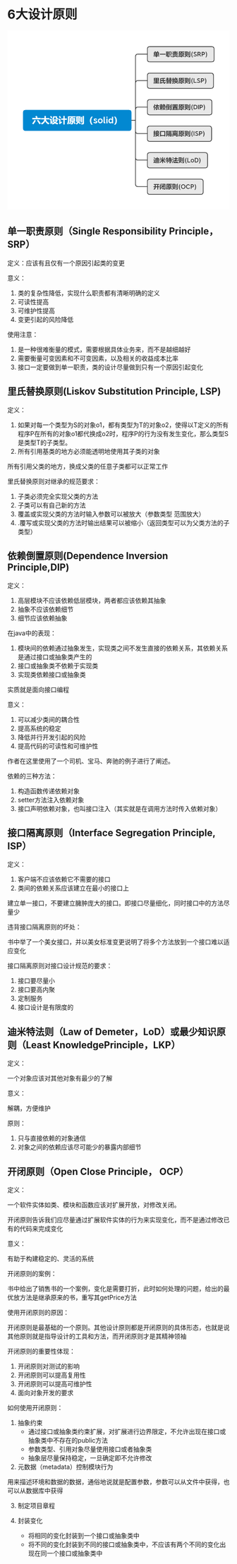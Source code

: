 # 6大设计原则

![六大设计原则](./images/六大设计原则（solid）.png)

## 单一职责原则（Single Responsibility Principle，SRP）

定义：应该有且仅有一个原因引起类的变更

意义：

1. 类的复杂性降低，实现什么职责都有清晰明确的定义
2. 可读性提高
3. 可维护性提高
4. 变更引起的风险降低

使用注意：

1. 是一种很难衡量的模式，需要根据具体业务来，而不是越细越好
2. 需要衡量可变因素和不可变因素，以及相关的收益成本比率
3. 接口一定要做到单一职责，类的设计尽量做到只有一个原因引起变化


## 里氏替换原则(Liskov Substitution Principle, LSP)

定义：

1. 如果对每一个类型为S的对象o1，都有类型为T的对象o2，使得以T定义的所有程序P在所有的对象o1都代换成o2时，程序P的行为没有发生变化，那么类型S是类型T的子类型。
2. 所有引用基类的地方必须能透明地使用其子类的对象

所有引用父类的地方，换成父类的任意子类都可以正常工作

里氏替换原则对继承的规范要求：

1. 子类必须完全实现父类的方法
2. 子类可以有自己新的方法
3. 覆盖或实现父类的方法时输入参数可以被放大（参数类型 范围放大）
4. .覆写或实现父类的方法时输出结果可以被缩小（返回类型可以为父类方法的子类型）

## 依赖倒置原则(Dependence Inversion Principle,DIP)

定义：

1. 高层模块不应该依赖低层模块，两者都应该依赖其抽象
2. 抽象不应该依赖细节
3. 细节应该依赖抽象

在java中的表现：

1. 模块间的依赖通过抽象发生，实现类之间不发生直接的依赖关系，其依赖关系是通过接口或抽象类产生的
2. 接口或抽象类不依赖于实现类
3. 实现类依赖接口或抽象类

实质就是面向接口编程

意义：

1. 可以减少类间的耦合性
2. 提高系统的稳定
3. 降低并行开发引起的风险
4. 提高代码的可读性和可维护性

作者在这里使用了一个司机、宝马、奔驰的例子进行了阐述。

依赖的三种方法：

1. 构造函数传递依赖对象
2. setter方法注入依赖对象
3. 接口声明依赖对象，也叫接口注入（其实就是在调用方法时传入依赖对象）

## 接口隔离原则（Interface Segregation Principle, ISP）

定义：

1. 客户端不应该依赖它不需要的接口
2. 类间的依赖关系应该建立在最小的接口上

建立单一接口，不要建立臃肿庞大的接口。即接口尽量细化，同时接口中的方法尽量少


违背接口隔离原则的坏处：

书中举了一个美女接口，并以美女标准变更说明了将多个方法放到一个接口难以适应变化


接口隔离原则对接口设计规范的要求：

1. 接口要尽量小
2. 接口要高内聚
3. 定制服务
4. 接口设计是有限度的


## 迪米特法则（Law of Demeter，LoD）或最少知识原则（Least KnowledgePrinciple，LKP）

定义：

一个对象应该对其他对象有最少的了解

意义：

解耦，方便维护

原则：

1. 只与直接依赖的对象通信
2. 对象之间的依赖应该尽可能少的暴露内部细节

## 开闭原则（Open Close Principle， OCP）

定义：

一个软件实体如类、模块和函数应该对扩展开放，对修改关闭。

开闭原则告诉我们应尽量通过扩展软件实体的行为来实现变化，而不是通过修改已有的代码来完成变化

意义：

有助于构建稳定的、灵活的系统


开闭原则的案例：

书中给出了销售书的一个案例，变化是需要打折，此时如何处理的问题，给出的最优放方法是继承原来的书，重写其getPrice方法

使用开闭原则的原因：

开闭原则是最基础的一个原则。其他设计原则都是开闭原则的具体形态，也就是说其他原则就是指导设计的工具和方法，而开闭原则才是其精神领袖

开闭原则的重要性体现：

1. 开闭原则对测试的影响
2. 开闭原则可以提高复用性
3. 开闭原则可以提高可维护性
4. 面向对象开发的要求


如何使用开闭原则：

1. 抽象约束
    - 通过接口或抽象类约束扩展，对扩展进行边界限定，不允许出现在接口或抽象类中不存在的public方法
    - 参数类型、引用对象尽量使用接口或者抽象类
    - 抽象层尽量保持稳定，一旦确定即不允许修改
2. 元数据（metadata）控制模块行为

用来描述环境和数据的数据，通俗地说就是配置参数，参数可以从文件中获得，也可以从数据库中获得

3. 制定项目章程

4. 封装变化

    - 将相同的变化封装到一个接口或抽象类中
    - 将不同的变化封装到不同的接口或抽象类中，不应该有两个不同的变化出现在同一个接口或抽象类中
